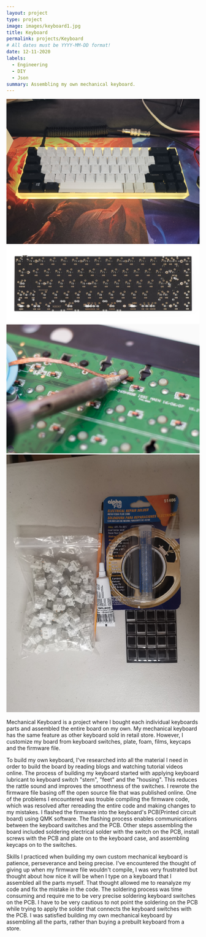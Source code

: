 ```yaml
---
layout: project
type: project
image: images/keyboard1.jpg
title: Keyboard
permalink: projects/Keyboard
# All dates must be YYYY-MM-DD format!
date: 12-11-2020
labels:
  - Engineering
  - DIY
  - Json
summary: Assembling my own mechanical keyboard.
---
```


<div class="ui small rounded images">
  <img class="ui image" src="../images/keyboard1.jpg">
  <img class="ui image" src="../images/pcb.jpg">
  <img class="ui image" src="../images/solder.jpg">
  <img class="ui image" src="../images/material.jpg">

</div>

Mechanical Keyboard is a project where I bought each individual keyboards parts and assembled the entire board on my own. My mechanical keyboard has the same feature as other keyboard sold in retail store. However, I customize my board from keyboard switches, plate, foam, films, keycaps and the firmware file. 

 To build my own keyboard, I've researched into all the material I need in order to build the board by reading blogs and watching tutorial videos online. The process of building my keyboard started with applying keyboard lubricant to keyboard switch "stem", "feet" and the "housing". This reduces the rattle sound and improves the smoothness of the switches. I rewrote the firmware file basing off the open source file that was published online. One of the problems I encountered was trouble compiling the firmware code, which was resolved after rereading the entire code and making changes to my mistakes. I flashed the firmware into the keyboard's PCB(Printed circuit board) using QMK software. The flashing process enables communications between the keyboard switches and the PCB. Other steps assembling the board included soldering electrical solder with the switch on the PCB, install screws with the PCB and plate on to the keyboard case, and assembling keycaps on to the switches. 

Skills I practiced when building my own custom mechanical keyboard is patience, perseverance and being precise. I've encountered the thought of giving up when my firmware file wouldn't compile, I was very frustrated but thought about how nice it will be when I type on a keyboard that I assembled all the parts myself. That thought allowed me to reanalyze my code and fix the mistake in the code. The soldering process was time consuming and require me to be very precise soldering keyboard switches on the PCB. I have to be very cautious to not point the soldering on the PCB while trying to apply the solder that connects the keyboard switches with the PCB. I was satisfied building my own mechanical keyboard by assembling all the parts, rather than buying a prebuilt keyboard from a store. 



